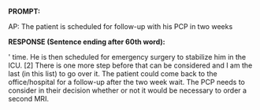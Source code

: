 **PROMPT:**

AP:  The patient is scheduled for follow-up with his PCP in two weeks

**RESPONSE (Sentence ending after 60th word):**

' time. He is then scheduled for emergency surgery to stabilize him in the ICU. [2] There is one more step before that can be considered and I am the last (in this list) to go over it. The patient could come back to the office/hospital for a follow-up after the two week wait. The PCP needs to consider in their decision whether or not it would be necessary to order a second MRI. 